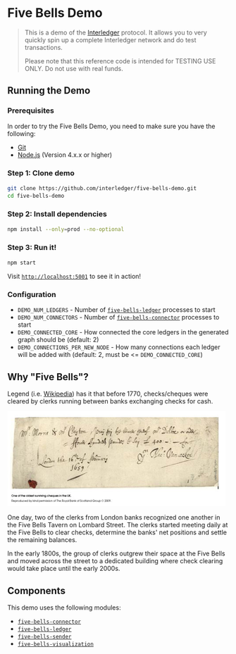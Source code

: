 # Five Bells Demo

> This is a demo of the [Interledger](https://interledger.org) protocol. It allows you to very quickly spin up a complete Interledger network and do test transactions.
>
> Please note that this reference code is intended for TESTING USE ONLY. Do not use with real funds.

## Running the Demo

### Prerequisites

In order to try the Five Bells Demo, you need to make sure you have the following:

* [Git](https://git-scm.com/)
* [Node.js](https://nodejs.org) (Version 4.x.x or higher)

### Step 1: Clone demo

``` sh
git clone https://github.com/interledger/five-bells-demo.git
cd five-bells-demo
```

### Step 2: Install dependencies

``` sh
npm install --only=prod --no-optional
```

### Step 3: Run it!

``` sh
npm start
```

Visit [`http://localhost:5001`](http://localhost:5001) to see it in action!

### Configuration

* `DEMO_NUM_LEDGERS` - Number of [`five-bells-ledger`](https://github.com/interledger/five-bells-ledger) processes to start
* `DEMO_NUM_CONNECTORS` - Number of [`five-bells-connector`](https://github.com/interledger/five-bells-connector) processes to start
* `DEMO_CONNECTED_CORE` - How connected the core ledgers in the generated graph should be (default: 2)
* `DEMO_CONNECTIONS_PER_NEW_NODE` - How many connections each ledger will be added with (default: 2, must be <= `DEMO_CONNECTED_CORE`)

## Why "Five Bells"?

Legend (i.e. [Wikipedia](https://en.wikipedia.org/wiki/Bankers_clearing_house)) has it that before 1770, checks/cheques were cleared by clerks running between banks exchanging checks for cash.

![Cheque from 1659](./cheque.jpg)

One day, two of the clerks from London banks recognized one another in the Five Bells Tavern on Lombard Street. The clerks started meeting daily at the Five Bells to clear checks, determine the banks' net positions and settle the remaining balances.

In the early 1800s, the group of clerks outgrew their space at the Five Bells and moved across the street to a dedicated building where check clearing would take place until the early 2000s.

## Components

This demo uses the following modules:

* [`five-bells-connector`](https://github.com/interledger/five-bells-connector)
* [`five-bells-ledger`](https://github.com/interledger/five-bells-ledger)
* [`five-bells-sender`](https://github.com/interledger/five-bells-sender)
* [`five-bells-visualization`](https://github.com/interledger/five-bells-visualization)

